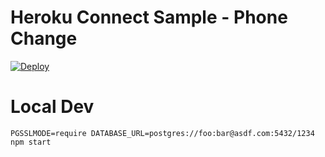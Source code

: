 # Heroku Connect Sample - Phone Change

[![Deploy](https://www.herokucdn.com/deploy/button.png)](https://heroku.com/deploy?template=https://github.com/iamapoorvasaraswat/heroku-connect-phone-change-master)

# Local Dev

    PGSSLMODE=require DATABASE_URL=postgres://foo:bar@asdf.com:5432/1234 npm start

